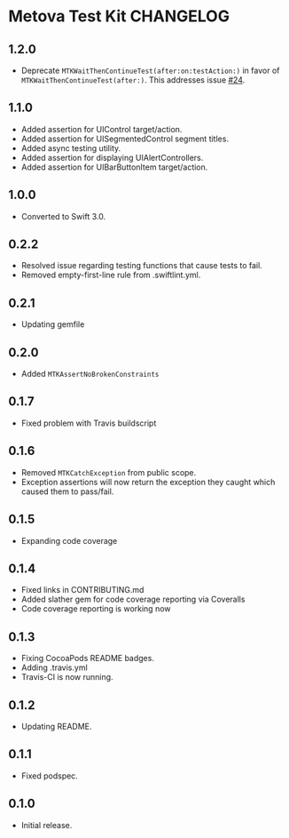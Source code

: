 # Metova Test Kit CHANGELOG

## 1.2.0

- Deprecate `MTKWaitThenContinueTest(after:on:testAction:)` in favor of `MTKWaitThenContinueTest(after:)`. This addresses issue [#24](https://github.com/metova/MetovaTestKit/issues/24).

## 1.1.0

- Added assertion for UIControl target/action.
- Added assertion for UISegmentedControl segment titles.
- Added async testing utility.
- Added assertion for displaying UIAlertControllers.
- Added assertion for UIBarButtonItem target/action.

## 1.0.0

- Converted to Swift 3.0.

## 0.2.2

- Resolved issue regarding testing functions that cause tests to fail.
- Removed empty-first-line rule from .swiftlint.yml.

## 0.2.1

- Updating gemfile

## 0.2.0

- Added `MTKAssertNoBrokenConstraints`

## 0.1.7

- Fixed problem with Travis buildscript

## 0.1.6

- Removed `MTKCatchException` from public scope.
- Exception assertions will now return the exception they caught which caused them to pass/fail.

## 0.1.5

- Expanding code coverage

## 0.1.4

- Fixed links in CONTRIBUTING.md
- Added slather gem for code coverage reporting via Coveralls
- Code coverage reporting is working now

## 0.1.3

- Fixing CocoaPods README badges.
- Adding .travis.yml
- Travis-CI is now running.

## 0.1.2

- Updating README.

## 0.1.1

- Fixed podspec.

## 0.1.0

- Initial release.
